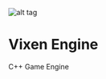 ![alt tag](https://raw.github.com/MattGuerrette/VixenEngine/master/assets/Others/vixen.png)

# Vixen Engine
C++ Game Engine
